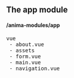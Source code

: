 ## The app module
#### /anima-modules/app
<pre>
vue
 - about.vue
 - assets
 - form.vue
 - main.vue
 - navigation.vue
</pre>

